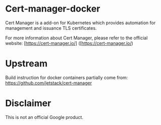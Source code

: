 Cert-manager-docker
============

Cert Manager is a add-on for Kubernetes which provides automation for management
and issuance TLS certificates.

For more information about Cert Manager, please refer to the official website:
[https://cert-manager.io/] ([https://cert-manager.io/)

# Upstream
Build instruction for docker containers partially come from:
https://github.com/jetstack/cert-manager

# Disclaimer
This is not an official Google product.

